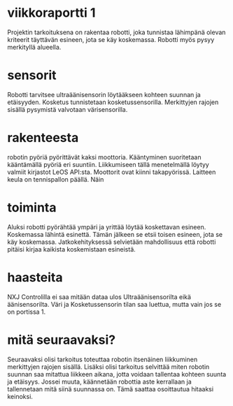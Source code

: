 # viikkoraportti 1
Projektin tarkoituksena on rakentaa robotti, joka tunnistaa lähimpänä olevan kriteerit täyttävän esineen, jota se käy koskemassa. Robotti myös pysyy merkityllä alueella.

# sensorit
Robotti tarvitsee ultraäänisensorin löytääkseen kohteen suunnan ja etäisyyden. Kosketus tunnistetaan kosketussensorilla. Merkittyjen rajojen sisällä pysymistä valvotaan värisensorilla.


# rakenteesta

robotin pyöriä pyörittävät kaksi moottoria. Kääntyminen suoritetaan kääntämällä pyöriä eri suuntiin. Liikkumiseen tällä menetelmällä löytyy valmiit kirjastot LeOS API:sta. Moottorit ovat kiinni takapyörissä. Laitteen keula on tennispallon päällä. Näin

# toiminta

Aluksi robotti pyörähtää ympäri ja yrittää löytää koskettavan esineen. Koskemassa lähintä esinettä. Tämän jälkeen se etsii toisen esineen, jota se käy koskemassa. Jatkokehityksessä selvietään mahdollisuus että robotti pitäisi kirjaa kaikista koskemistaan esineistä.

# haasteita
NXJ Controlilla ei saa mitään dataa ulos Ultraäänisensorilta eikä äänisensorilta. Väri ja Kosketussensorin tilan saa luettua, mutta vain jos se on portissa 1.

# mitä seuraavaksi?
Seuraavaksi olisi tarkoitus toteuttaa robotin itsenäinen liikkuminen merkittyjen rajojen sisällä.
Lisäksi olisi tarkoitus selvittää miten robotin suunnan saa mitattua liikkeen aikana, jotta voidaan tallentaa kohteen suunta ja etäisyys. Jossei muuta, käännetään robottia aste kerrallaan ja tallennetaan mitä siinä suunnassa on. Tämä saattaa osoittautua hitaaksi keinoksi.
